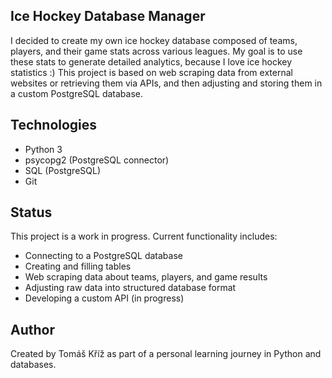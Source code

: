 ## Ice Hockey Database Manager
I decided to create my own ice hockey database composed of teams, players, and their game stats across various leagues. My goal is to use these stats to generate detailed analytics, because I love ice hockey statistics :)
This project is based on web scraping data from external websites or retrieving them via APIs, and then adjusting and storing them in a custom PostgreSQL database.

## Technologies
- Python 3
- psycopg2 (PostgreSQL connector)
- SQL (PostgreSQL)
- Git

## Status
This project is a work in progress. Current functionality includes:
- Connecting to a PostgreSQL database
- Creating and filling tables
- Web scraping data about teams, players, and game results
- Adjusting raw data into structured database format
- Developing a custom API (in progress)

## Author
Created by Tomáš Kříž as part of a personal learning journey in Python and databases.
